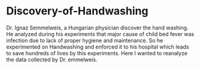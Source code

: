 # Discovery-of-Handwashing
Dr. Ignaz Semmelweis, a Hungarian physician discover the hand washing. He analyzed during his experiments that major cause of child bed fever was infection due to lack of proper hygiene and maintenance. So he experimented on Handwashing and enforced it to his hospital which leads to save hundreds of lives by this experiments. Here I wanted to reanalyze the data collected by Dr. emmelweis.
